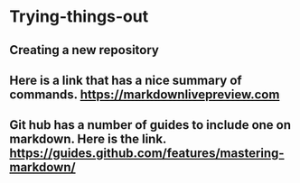 # Trying-things-out
Creating a new repository
---
Here is a link that has a nice summary of commands. https://markdownlivepreview.com
---
Git hub has a number of guides to include one on markdown. Here is the link.
https://guides.github.com/features/mastering-markdown/
---
